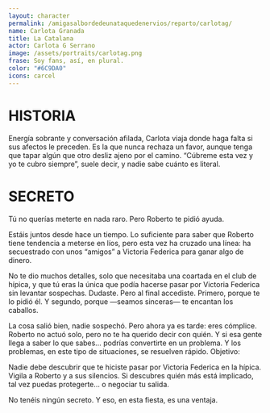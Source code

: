 ```yaml
---
layout: character
permalink: /amigasalbordedeunataquedenervios/reparto/carlotag/
name: Carlota Granada
title: La Catalana
actor: Carlota G Serrano
image: /assets/portraits/carlotag.png
frase: Soy fans, así, en plural.
color: "#6C9DA0"
icons: carcel
---
```


# HISTORIA

Energía sobrante y conversación afilada, Carlota viaja donde haga falta si sus afectos le preceden. Es la que nunca rechaza un favor, aunque tenga que tapar algún que otro desliz ajeno por el camino. “Cúbreme esta vez y yo te cubro siempre”, suele decir, y nadie sabe cuánto es literal. 

# SECRETO

Tú no querías meterte en nada raro. Pero Roberto te pidió ayuda.

Estáis juntos desde hace un tiempo. Lo suficiente para saber que Roberto tiene tendencia a meterse en líos, pero esta vez ha cruzado una línea:
ha secuestrado con unos “amigos” a Victoria Federica para ganar algo de dinero.

No te dio muchos detalles, solo que necesitaba una coartada en el club de hípica, y que tú eras la única que podía hacerse pasar por Victoria Federica sin levantar sospechas.
Dudaste.
Pero al final accediste.
Primero, porque te lo pidió él.
Y segundo, porque —seamos sinceras— te encantan los caballos.

La cosa salió bien, nadie sospechó. Pero ahora ya es tarde: eres cómplice.
Roberto no actuó solo, pero no te ha querido decir con quién.
Y si esa gente llega a saber lo que sabes… podrías convertirte en un problema.
Y los problemas, en este tipo de situaciones, se resuelven rápido.
Objetivo:

Nadie debe descubrir que te hiciste pasar por Victoria Federica en la hípica.
Vigila a Roberto y a sus silencios. Si descubres quién más está implicado, tal vez puedas protegerte…
o negociar tu salida.

No tenéis ningún secreto. Y eso, en esta fiesta, es una ventaja.

